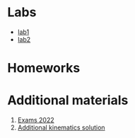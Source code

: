 # Labs

* [lab1](lab1-public/lab1.md)
* [lab2](lab2-public/lab2.md)

# Homeworks

# Additional materials

1. [Exams 2022](exams_2022)
2. [Additional kinematics solution](additional/robot-kinematics.pdf)

